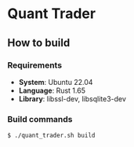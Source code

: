 # Quant Trader

## How to build

### Requirements

- **System**: Ubuntu 22.04
- **Language**: Rust 1.65
- **Library**: libssl-dev, libsqlite3-dev

### Build commands

```bash
$ ./quant_trader.sh build
```

